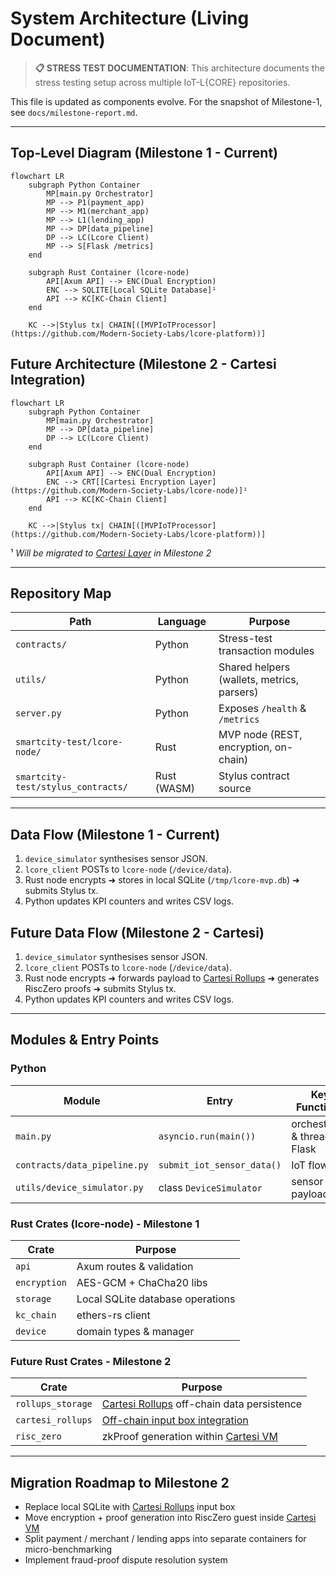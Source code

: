 # System Architecture (Living Document)

> **📋 STRESS TEST DOCUMENTATION**: This architecture documents the stress testing setup across multiple IoT-L{CORE} repositories.

This file is updated as components evolve.  For the snapshot of Milestone-1, see `docs/milestone-report.md`.

---

## Top-Level Diagram (Milestone 1 - Current)

```mermaid
flowchart LR
    subgraph Python Container
        MP[main.py Orchestrator]
        MP --> P1(payment_app)
        MP --> M1(merchant_app)
        MP --> L1(lending_app)
        MP --> DP[data_pipeline]
        DP --> LC(Lcore Client)
        MP --> S[Flask /metrics]
    end

    subgraph Rust Container (lcore-node)
        API[Axum API] --> ENC(Dual Encryption)
        ENC --> SQLITE[Local SQLite Database]¹
        API --> KC[KC-Chain Client]
    end

    KC -->|Stylus tx| CHAIN[([MVPIoTProcessor](https://github.com/Modern-Society-Labs/lcore-platform))]
```

## Future Architecture (Milestone 2 - Cartesi Integration)

```mermaid
flowchart LR
    subgraph Python Container
        MP[main.py Orchestrator]
        MP --> DP[data_pipeline]
        DP --> LC(Lcore Client)
    end

    subgraph Rust Container (lcore-node)
        API[Axum API] --> ENC(Dual Encryption)
        ENC --> CRT[[Cartesi Encryption Layer](https://github.com/Modern-Society-Labs/lcore-node)]¹
        API --> KC[KC-Chain Client]
    end

    KC -->|Stylus tx| CHAIN[([MVPIoTProcessor](https://github.com/Modern-Society-Labs/lcore-platform))]
```

¹ *Will be migrated to [Cartesi Layer](https://github.com/Modern-Society-Labs/lcore-node) in Milestone 2*

---

## Repository Map

| Path | Language | Purpose |
|------|----------|---------|
| `contracts/` | Python | Stress-test transaction modules |
| `utils/` | Python | Shared helpers (wallets, metrics, parsers) |
| `server.py` | Python | Exposes `/health` & `/metrics` |
| `smartcity-test/lcore-node/` | Rust | MVP node (REST, encryption, on-chain) |
| `smartcity-test/stylus_contracts/` | Rust (WASM) | Stylus contract source |

---

## Data Flow (Milestone 1 - Current)
1. `device_simulator` synthesises sensor JSON.
2. `lcore_client` POSTs to `lcore-node` (`/device/data`).
3. Rust node encrypts ➜ stores in local SQLite (`/tmp/lcore-mvp.db`) ➜ submits Stylus tx.
4. Python updates KPI counters and writes CSV logs.

## Future Data Flow (Milestone 2 - Cartesi)
1. `device_simulator` synthesises sensor JSON.
2. `lcore_client` POSTs to `lcore-node` (`/device/data`).
3. Rust node encrypts ➜ forwards payload to [Cartesi Rollups](https://github.com/Modern-Society-Labs/lcore-node) ➜ generates RiscZero proofs ➜ submits Stylus tx.
4. Python updates KPI counters and writes CSV logs.

---

## Modules & Entry Points

### Python
| Module | Entry | Key Functions |
|--------|-------|--------------|
| `main.py` | `asyncio.run(main())` | orchestrator & thread for Flask |
| `contracts/data_pipeline.py` | `submit_iot_sensor_data()` | IoT flow |
| `utils/device_simulator.py` | class `DeviceSimulator` | sensor payloads |

### Rust Crates (lcore-node) - Milestone 1
| Crate | Purpose |
|-------|---------|
| `api` | Axum routes & validation |
| `encryption` | AES-GCM + ChaCha20 libs |
| `storage` | Local SQLite database operations |
| `kc_chain` | ethers-rs client |
| `device` | domain types & manager |

### Future Rust Crates - Milestone 2
| Crate | Purpose |
|-------|---------|
| `rollups_storage` | [Cartesi Rollups](https://github.com/Modern-Society-Labs/lcore-node) off-chain data persistence |
| `cartesi_rollups` | [Off-chain input box integration](https://github.com/Modern-Society-Labs/lcore-node) |
| `risc_zero` | zkProof generation within [Cartesi VM](https://github.com/Modern-Society-Labs/lcore-node) |

---

## Migration Roadmap to Milestone 2
* Replace local SQLite with [Cartesi Rollups](https://github.com/Modern-Society-Labs/lcore-node) input box
* Move encryption + proof generation into RiscZero guest inside [Cartesi VM](https://github.com/Modern-Society-Labs/lcore-node)  
* Split payment / merchant / lending apps into separate containers for micro-benchmarking
* Implement fraud-proof dispute resolution system

 